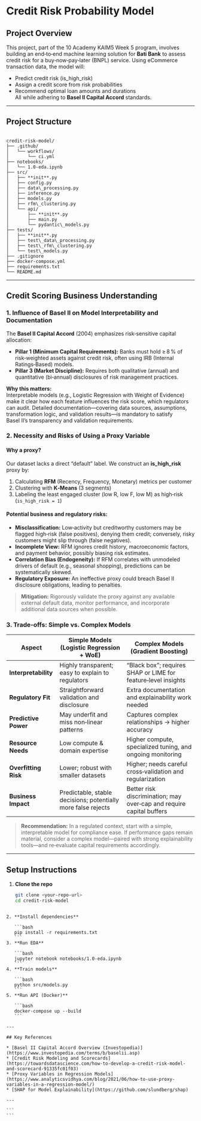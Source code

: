# Credit Risk Probability Model

## Project Overview
This project, part of the 10 Academy KAIM5 Week 5 program, involves building an end‑to‑end machine learning solution for **Bati Bank** to assess credit risk for a buy‑now‑pay‑later (BNPL) service. Using eCommerce transaction data, the model will:
- Predict credit risk (is_high_risk)
- Assign a credit score from risk probabilities
- Recommend optimal loan amounts and durations  
All while adhering to **Basel II Capital Accord** standards.

---

## Project Structure
```

credit‑risk‑model/
├── .github/
│   └── workflows/
│       └── ci.yml
├── notebooks/
│   └── 1.0‑eda.ipynb
├── src/
│   ├── **init**.py
│   ├── config.py
│   ├── data\_processing.py
│   ├── inference.py
│   ├── models.py
│   ├── rfm\_clustering.py
│   └── api/
│       ├── **init**.py
│       ├── main.py
│       └── pydantic\_models.py
├── tests/
│   ├── **init**.py
│   ├── test\_data\_processing.py
│   ├── test\_rfm\_clustering.py
│   └── test\_models.py
├── .gitignore
├── docker‑compose.yml
├── requirements.txt
└── README.md

````

---

## Credit Scoring Business Understanding

### 1. Influence of Basel II on Model Interpretability and Documentation
The **Basel II Capital Accord** (2004) emphasizes risk‑sensitive capital allocation:

- **Pillar 1 (Minimum Capital Requirements):** Banks must hold ≥ 8 % of risk‑weighted assets against credit risk, often using IRB (Internal Ratings‑Based) models.  
- **Pillar 3 (Market Discipline):** Requires both qualitative (annual) and quantitative (bi‑annual) disclosures of risk management practices.

**Why this matters:**  
Interpretable models (e.g., Logistic Regression with Weight of Evidence) make it clear how each feature influences the risk score, which regulators can audit. Detailed documentation—covering data sources, assumptions, transformation logic, and validation results—is mandatory to satisfy Basel II’s transparency and validation requirements.

### 2. Necessity and Risks of Using a Proxy Variable
#### Why a proxy?
Our dataset lacks a direct “default” label. We construct an **is_high_risk** proxy by:
1. Calculating **RFM** (Recency, Frequency, Monetary) metrics per customer  
2. Clustering with **K‑Means** (3 segments)  
3. Labeling the least engaged cluster (low R, low F, low M) as high‑risk (`is_high_risk = 1`)

#### Potential business and regulatory risks:
- **Misclassification:** Low‑activity but creditworthy customers may be flagged high‑risk (false positives), denying them credit; conversely, risky customers might slip through (false negatives).
- **Incomplete View:** RFM ignores credit history, macroeconomic factors, and payment behavior, possibly biasing risk estimates.
- **Correlation Bias (Endogeneity):** If RFM correlates with unmodeled drivers of default (e.g., seasonal shopping), predictions can be systematically skewed.
- **Regulatory Exposure:** An ineffective proxy could breach Basel II disclosure obligations, leading to penalties.

> **Mitigation:** Rigorously validate the proxy against any available external default data, monitor performance, and incorporate additional data sources when possible.

### 3. Trade‑offs: Simple vs. Complex Models
| Aspect               | **Simple Models**<br/>(Logistic Regression + WoE)       | **Complex Models**<br/>(Gradient Boosting)                            |
|----------------------|---------------------------------------------------------|------------------------------------------------------------------------|
| **Interpretability** | Highly transparent; easy to explain to regulators        | “Black box”; requires SHAP or LIME for feature‑level insights          |
| **Regulatory Fit**   | Straightforward validation and disclosure               | Extra documentation and explainability work needed                     |
| **Predictive Power** | May underfit and miss non‑linear patterns               | Captures complex relationships → higher accuracy                       |
| **Resource Needs**   | Low compute & domain expertise                          | Higher compute, specialized tuning, and ongoing monitoring             |
| **Overfitting Risk** | Lower; robust with smaller datasets                     | Higher; needs careful cross‑validation and regularization              |
| **Business Impact**  | Predictable, stable decisions; potentially more false rejects | Better risk discrimination; may over‑cap and require capital buffers |

> **Recommendation:** In a regulated context, start with a simple, interpretable model for compliance ease. If performance gaps remain material, consider a complex model—paired with strong explainability tools—and re‑evaluate capital requirements accordingly.

---

## Setup Instructions

1. **Clone the repo**  
   ```bash
   git clone <your‑repo‑url>
   cd credit‑risk‑model
````

2. **Install dependencies**

   ```bash
   pip install -r requirements.txt
   ```
3. **Run EDA**

   ```bash
   jupyter notebook notebooks/1.0-eda.ipynb
   ```
4. **Train models**

   ```bash
   python src/models.py
   ```
5. **Run API (Docker)**

   ```bash
   docker-compose up --build
   ```

---

## Key References

* [Basel II Capital Accord Overview (Investopedia)](https://www.investopedia.com/terms/b/baselii.asp)
* [Credit Risk Modeling and Scorecards](https://towardsdatascience.com/how-to-develop-a-credit-risk-model-and-scorecard-91335fc01f03)
* [Proxy Variables in Regression Models](https://www.analyticsvidhya.com/blog/2021/06/how-to-use-proxy-variables-in-a-regression-model/)
* [SHAP for Model Explainability](https://github.com/slundberg/shap)

---

```
```
